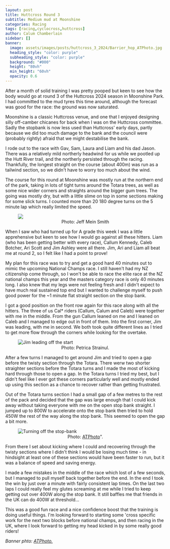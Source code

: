 ```yaml
---
layout: post
title: Huttcross Round 3
subtitle: Medium mud at Moonshine
categories: Racing
tags: [racing,cyclocross,huttcross]
author: Calum Chamberlain
sidebar: []
banner:
  image: assets/images/posts/huttcross_3_2024/Barrier_hop_ATPhoto.jpg
  heading_style: "color: purple"
  subheading_style: "color: purple"
  background: "#000"
  height: "80vh"
  min_height: "60vh"
  opacity: 0.6
---
```



After a month of solid training I was pretty pooped but keen to see 
how the body would go at round 3 of the Huttcross 2024 season in Moonshine Park.
I had committed to the mud tyres this time around, although the forecast 
was good for the race: the ground was now saturated. 

Moonshine is a classic Huttcross venue, and one that
I enjoyed designing silly off-camber chicanes for back when I was
on the Huttcross committee. Sadly the stopbank is now less used than
Huttcross' early days, partly because we did too much damage to the
bank and the council were (probably rightly) afraid that we might
destabilise the bank.

I rode out to the race with Gav, Sam, Laura and Liam and his dad Jason.
There was a relatively mild northerly headwind for us while we pootled
up the Hutt River trail, and the northerly persisted through the racing.
Thankfully, the longest straight on the course (about 400m) was run as a
tailwind section, so we didn't have to worry too much about the wind.

The course for this round at Moonshine was mostly run at the northern end of
the park, taking in lots of tight turns around the Totara trees, as well as some
nice wider corners and straights around the bigger gum trees. The going was
mostly dry, but with a little slime on top in some sections making for some slick
turns. I counted more than 20 180 degree turns on the 5 minute lap which really
limited the speed.

<figure>
    <img src="../../../../assets/images/posts/huttcross_3_2024/Twisty_Totara_Jeff_Mein_Smith.jpg"/>
    <center><figcaption>Photo: Jeff Mein Smith</figcaption></center>
</figure>

When I saw who had turned up for A grade this week I was a little apprehensive
but keen to see how I would go against all these hitters. Liam (who has been getting better with every race),
Callum Kennedy, Caleb Botcher, Ari Scott and Jim Ashley were all there. Jim, Ari and Liam all beat me
at round 2, so I felt like I had a point to prove!

My plan for this race was to try and get a good hard 40 minutes out to mimic the
upcoming National Champs race. I still haven't had my NZ citizenship come through, so 
I won't be able to race the elite race at the NZ national champs this year and the masters 
category race is only 40 minutes long. I also knew that my legs were not feeling fresh
and I didn't expect to have much real sustained top end but I wanted to challenge myself
to push good power for the ~1 minute flat straight section on the stop bank.

I got a good position on the front row again for this race along with all the hitters.
The three of us Cal* riders (Callum, Calum and Caleb) were together with me in the middle.
From the gun Callum leaned on me and I leaned on Caleb and I managed to edge out in front 
of them. Into the first corner, Jim was leading, with me in second. We both took quite different
lines as I tried to get more flow through the corners while looking for the overtake.

<figure>                                                                                                        
  <img src="../../../../assets/images/posts/huttcross_3_2024/Second_corner.jpg" alt="Jim leading off the start"/>                  
  <center><figcaption>Photo: Petrica Strainul.</figcaption></center>                   
</figure>


After a few turns I managed to get around Jim and tried to open a gap before the twisty section
through the Totara. There werw two shorter straighter sections before the Totara turns and I 
made the most of kicking hard through those to open a gap. In the Totara turns I tried my best, but
I didn't feel like I ever got these corners particularly well and mostly ended up using this
section as a chance to recover rather than getting frustrated.

Out of the Totara turns section I had a small gap of a few metres to the rest of the pack and
decided that the gap was large enough that I could kick away without taking everyone with 
me on the open stop bank straight. I jumped up to 800W to accelerate onto the stop bank then 
tried to hold 450W the rest of the way along the stop bank. This seemed to open the gap a bit more.

<figure>
  <img src="../../../../assets/images/posts/huttcross_3_2024/Off_the_bank_ATPhoto.jpg" alt="Turning off the stop-bank"/>            
  <center><figcaption>Photo: <a href="https://www.atphoto.co/">ATPhoto</a>".</figcaption></center>                                                                        
</figure> 

From there I set about kicking where I could and recovering through the twisty sections
where I didn't think I would be losing much time - in hindsight at least one of these sections
would have been faster to run, but it was a balance of speed and saving energy.

I made a few mistakes in the middle of the race which lost of a few seconds, but I managed
to pull myself back together before the end. In the end I took the win by just over a minute
with fairly consistent lap times. On the last two laps I could really feel my glutes screaming
at me while I tried to keep getting out over 400W along the stop bank. It still baffles me that
friends in the UK can do 400W at threshold...

This was a good fun race and a nice confidence boost that the training is doing useful things.
I'm looking forward to starting some 'cross specific work for the next two blocks before
national champs, and then racing in the UK, where I look forward to getting my head kicked in
by some really good riders!


<div class="strava-embed-placeholder" data-embed-type="activity" data-embed-id="11771435585" data-style="standard"></div><script src="https://strava-embeds.com/embed.js"></script>

<em>Banner phto: <a href="https://www.atphoto.co">ATPhoto.</a></em>
